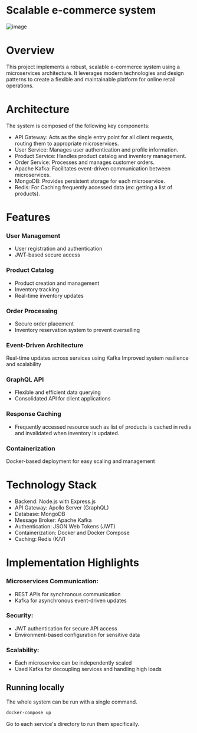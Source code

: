 # Scalable e-commerce system

![image](https://github.com/user-attachments/assets/62d2a316-2175-43b7-aa9d-6fe530ba4121)

# Overview

This project implements a robust, scalable e-commerce system using a microservices architecture. It leverages modern technologies and design patterns to create a flexible and maintainable platform for online retail operations.

# Architecture

The system is composed of the following key components:

- API Gateway: Acts as the single entry point for all client requests, routing them to appropriate microservices.
- User Service: Manages user authentication and profile information.
- Product Service: Handles product catalog and inventory management.
- Order Service: Processes and manages customer orders.
- Apache Kafka: Facilitates event-driven communication between microservices.
- MongoDB: Provides persistent storage for each microservice.
- Redis: For Caching frequently accessed data (ex: getting a list of products).

# Features

### User Management

- User registration and authentication
- JWT-based secure access

### Product Catalog

- Product creation and management
- Inventory tracking
- Real-time inventory updates

### Order Processing

- Secure order placement
- Inventory reservation system to prevent overselling

### Event-Driven Architecture

Real-time updates across services using Kafka
Improved system resilience and scalability

### GraphQL API

- Flexible and efficient data querying
- Consolidated API for client applications

### Response Caching

- Frequently accessed resource such as list of products is cached in redis and invalidated when inventory is updated.

### Containerization

Docker-based deployment for easy scaling and management

# Technology Stack

- Backend: Node.js with Express.js
- API Gateway: Apollo Server (GraphQL)
- Database: MongoDB
- Message Broker: Apache Kafka
- Authentication: JSON Web Tokens (JWT)
- Containerization: Docker and Docker Compose
- Caching: Redis (K/V)

# Implementation Highlights

### Microservices Communication:

- REST APIs for synchronous communication
- Kafka for asynchronous event-driven updates

### Security:

- JWT authentication for secure API access
- Environment-based configuration for sensitive data

### Scalability:

- Each microservice can be independently scaled
- Used Kafka for decoupling services and handling high loads

## Running locally

The whole system can be run with a single command.

```sh
docker-compose up
```

Go to each service's directory to run them specifically.
